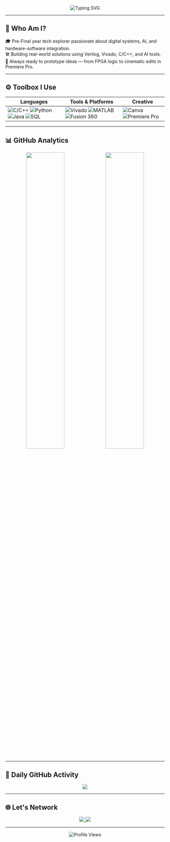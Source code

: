 <!-- HEADER -->
<div align="center">
  <img src="https://readme-typing-svg.herokuapp.com?font=Fira+Code&weight=500&size=25&pause=1000&center=true&vCenter=true&width=500&lines=Hi+there!+I'm+Yuvraj+Singh;Engineer+%7C+Builder+%7C+Innovator;Welcome+to+my+GitHub+Profile!+👨‍💻" alt="Typing SVG" />
</div>

---

## 🧩 Who Am I?

🎓 Pre-Final year tech explorer passionate about digital systems, AI, and hardware-software integration.  
🛠️ Building real-world solutions using Verilog, Vivado, C/C++, and AI tools.  
🚀 Always ready to prototype ideas — from FPGA logic to cinematic edits in Premiere Pro.

---

## ⚙️ Toolbox I Use

<div align="center">
  
| Languages | Tools & Platforms | Creative |
|----------|------------------|----------|
| ![C/C++](https://img.shields.io/badge/C/C++-00599C?style=for-the-badge&logo=cplusplus&logoColor=white) ![Python](https://img.shields.io/badge/Python-3776AB?style=for-the-badge&logo=python&logoColor=white) ![Java](https://img.shields.io/badge/Java-007396?style=for-the-badge&logo=java&logoColor=white) ![SQL](https://img.shields.io/badge/SQL-4479A1?style=for-the-badge&logo=postgresql&logoColor=white) | ![Vivado](https://img.shields.io/badge/Xilinx-Vivado-FF6600?style=for-the-badge) ![MATLAB](https://img.shields.io/badge/MATLAB-orange?style=for-the-badge) ![Fusion 360](https://img.shields.io/badge/Fusion%20360-005C8D?style=for-the-badge&logo=autodesk&logoColor=white) | ![Canva](https://img.shields.io/badge/Canva-00C4CC?style=for-the-badge&logo=canva&logoColor=white) ![Premiere Pro](https://img.shields.io/badge/Premiere_Pro-9999FF?style=for-the-badge&logo=adobe-premiere-pro&logoColor=white) |
  
</div>

---

## 📊 GitHub Analytics

<div align="center">
  <img src="https://github-readme-stats.vercel.app/api?username=yuvrajsingh835&show_icons=true&theme=algolia&hide_border=true&border_radius=12" width="49%" />
  <img src="https://github-readme-stats.vercel.app/api/top-langs/?username=yuvrajsingh835&layout=compact&theme=algolia&hide_border=true&border_radius=12" width="49%" />
</div>


---

## 🌱 Daily GitHub Activity

<p align="center">
  <img src="https://streak-stats.demolab.com?user=yuvrajsingh835&theme=algolia&hide_border=true" />
</p>




---

## 🌐 Let's Network

<p align="center">
  <a href="https://www.linkedin.com/in/yuvrajsingh835/" target="_blank">
    <img src="https://img.shields.io/badge/LinkedIn-%230077B5?style=for-the-badge&logo=linkedin&logoColor=white"/>
  </a>
  <a href="mailto:yuvraj.singh2017ys@gmail.com">
    <img src="https://img.shields.io/badge/Email-D14836?style=for-the-badge&logo=gmail&logoColor=white"/>
  </a>
</p>

---

<p align="center">
  <img src="https://komarev.com/ghpvc/?username=yuvrajsingh835&style=flat-square&color=blueviolet" alt="Profile Views" />
</p>
